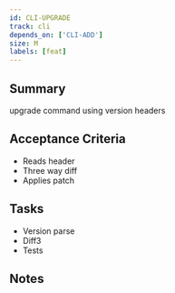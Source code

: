 ```yaml
---
id: CLI-UPGRADE
track: cli
depends_on: ['CLI-ADD']
size: M
labels: [feat]
---
```


## Summary
upgrade command using version headers

## Acceptance Criteria
- Reads header
- Three way diff
- Applies patch

## Tasks
- Version parse
- Diff3
- Tests

## Notes

